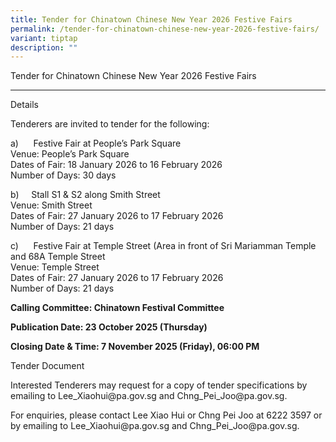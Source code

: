 ```yaml
---
title: Tender for Chinatown Chinese New Year 2026 Festive Fairs
permalink: /tender-for-chinatown-chinese-new-year-2026-festive-fairs/
variant: tiptap
description: ""
---
```

<p>Tender for Chinatown Chinese New Year 2026 Festive Fairs</p>
<hr>
<p>Details</p>
<p>Tenderers are invited to tender for the following:</p>
<p>a)&nbsp;&nbsp;&nbsp;&nbsp;&nbsp; Festive Fair at People’s Park Square
<br>Venue: People’s Park Square
<br>Dates of Fair: 18 January 2026 to 16 February 2026
<br>Number of Days: 30 days</p>
<p>b)&nbsp;&nbsp;&nbsp;&nbsp; Stall S1 &amp; S2 along Smith Street
<br>Venue: Smith Street
<br>Dates of Fair: 27 January 2026 to 17 February 2026
<br>Number of Days: 21 days</p>
<p>c)&nbsp;&nbsp;&nbsp;&nbsp;&nbsp; Festive Fair at Temple Street (Area in
front of Sri Mariamman Temple and 68A Temple Street
<br>Venue: Temple Street
<br>Dates of Fair: 27 January 2026 to 17 February 2026
<br>Number of Days: 21 days</p>
<p><strong>Calling Committee: Chinatown Festival Committee</strong>
</p>
<p><strong>Publication Date: 23 October 2025 (Thursday)</strong>
</p>
<p><strong>Closing Date &amp; Time: 7 November 2025 (Friday), 06:00 PM</strong>
</p>
<p>Tender Document</p>
<p>Interested Tenderers may request for a copy of tender specifications by
emailing to <a rel="noopener noreferrer nofollow" target="_blank">Lee_Xiaohui@pa.gov.sg</a> and
<a rel="noopener noreferrer nofollow" target="_blank">Chng_Pei_Joo@pa.gov.sg</a>.</p>
<p>For enquiries, please contact Lee Xiao Hui or Chng Pei Joo at 6222 3597
or by emailing to <a rel="noopener noreferrer nofollow" target="_blank">Lee_Xiaohui@pa.gov.sg</a> and
<a rel="noopener noreferrer nofollow" target="_blank">Chng_Pei_Joo@pa.gov.sg</a>.</p>